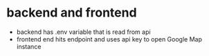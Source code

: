 # backend and frontend

- backend has .env variable that is read from api
- frontend end hits endpoint and uses api key to open Google Map instance
